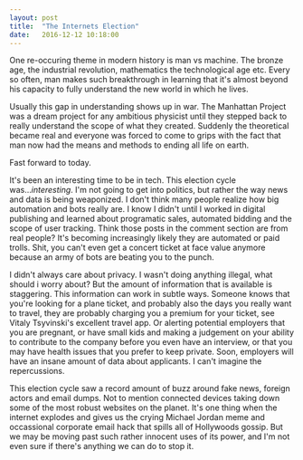 ```yaml
---
layout: post
title:  "The Internets Election"
date:   2016-12-12 10:18:00
---
```


One re-occuring theme in modern history is man vs machine. The bronze age, the industrial revolution, mathematics the technological age etc. Every so often, man makes such breakthrough in learning that it's almost beyond his capacity to fully understand the new world in which he lives.

Usually this gap in understanding shows up in war. The Manhattan Project was a dream project for any ambitious physicist until they stepped back to really understand the scope of what they created. Suddenly the theoretical became real and everyone was forced to come to grips with the fact that man now had the means and methods to ending all life on earth.

Fast forward to today.

It's been an interesting time to be in tech. This election cycle was...*interesting*. I'm not going to get into politics, but rather the way news and data is being weaponized. I don't think many people realize how big automation and bots really are. I know I didn't until I worked in digital publishing and learned about programatic sales, automated bidding and the scope of user tracking. Think those posts in the comment section are from real people? It's becoming increasingly likely they are automated or paid trolls. Shit, you can't even get a concert ticket at face value anymore because an army of bots are beating you to the punch.

I didn't always care about privacy. I wasn't doing anything illegal, what should i worry about? But the amount of information that is available is staggering. This information can work in subtle ways. Someone knows that you're looking for a plane ticket, and probably also the days you really want to travel, they are probably charging you a premium for your ticket, see Vitaly Tsyvinski's excellent travel app. Or alerting potential employers that you are pregnant, or have small kids and making a judgement on your ability to contribute to the company before you even have an interview, or that you may have health issues that you prefer to keep private. Soon, employers will have an insane amount of data about applicants. I can't imagine the repercussions.

This election cycle saw a record amount of buzz around fake news, foreign actors and email dumps. Not to mention connected devices taking down some of the most robust websites on the planet. It's one thing when the internet explodes and gives us the crying Michael Jordan meme and occassional corporate email hack that spills all of Hollywoods gossip. But we may be moving past such rather innocent uses of its power, and I'm not even sure if there's anything we can do to stop it. 
